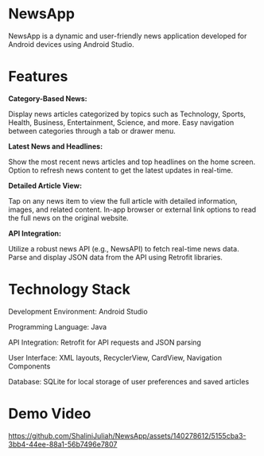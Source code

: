 # NewsApp
NewsApp is a dynamic and user-friendly news application developed for Android devices using Android Studio.

# Features
**Category-Based News:**

Display news articles categorized by topics such as Technology, Sports, Health, Business, Entertainment, Science, and more.
Easy navigation between categories through a tab or drawer menu.


**Latest News and Headlines:**

Show the most recent news articles and top headlines on the home screen.
Option to refresh news content to get the latest updates in real-time.


**Detailed Article View:**

Tap on any news item to view the full article with detailed information, images, and related content.
In-app browser or external link options to read the full news on the original website.


**API Integration:**

Utilize a robust news API (e.g., NewsAPI) to fetch real-time news data.
Parse and display JSON data from the API using Retrofit  libraries.


# Technology Stack
Development Environment: Android Studio

Programming Language: Java

API Integration: Retrofit for API requests and JSON parsing

User Interface: XML layouts, RecyclerView, CardView, Navigation Components

Database: SQLite for local storage of user preferences and saved articles

# Demo Video

https://github.com/ShaliniJuliah/NewsApp/assets/140278612/5155cba3-3bb4-44ee-88a1-56b7496e7807


